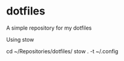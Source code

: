 # dotfiles
A simple repository for my dotfiles

Using stow

cd ~/Repositories/dotfiles/
stow . -t ~/.config